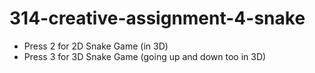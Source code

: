 # 314-creative-assignment-4-snake
- Press 2 for 2D Snake Game (in 3D)
- Press 3 for 3D Snake Game (going up and down too in 3D)
